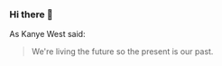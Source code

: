 ### Hi there 👋

<!--
**HillaryGil97/HillaryGil97** is a ✨ _special_ ✨ repository because its `README.md` (this file) appears on your GitHub profile.
-->
As Kanye West said:

> We're living the future so
> the present is our past.
